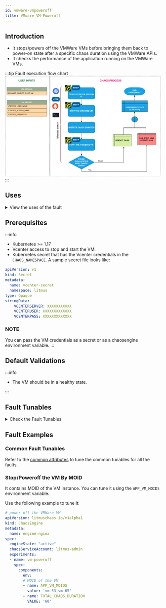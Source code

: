 ```yaml
---
id: vmware-vmpoweroff
title: VMware VM-Poweroff
---
```


## Introduction
- It stops/powers off the VMWare VMs before bringing them back to power-on state after a specific chaos duration using the VMWare APIs.
- It checks the performance of the application running on the VMWare VMs.

:::tip Fault execution flow chart
![VMware VM Poweroff](./static/images/vm-poweroff.png)
:::

## Uses
<details>
<summary>View the uses of the fault</summary>
<div>
Coming soon.
</div>
</details>

## Prerequisites

:::info
- Kubernetes >= 1.17
- Vcenter access to stop and start the VM.
- Kubernetes secret that has the Vcenter credentials in the `CHAOS_NAMESPACE`. A sample secret file looks like:

```yaml
apiVersion: v1
kind: Secret
metadata:
  name: vcenter-secret
  namespace: litmus
type: Opaque
stringData:
    VCENTERSERVER: XXXXXXXXXXX
    VCENTERUSER: XXXXXXXXXXXXX
    VCENTERPASS: XXXXXXXXXXXXX
```

### NOTE

You can pass the VM credentials as a secret or as a chaosengine environment variable.
:::

## Default Validations

:::info

- The VM should be in a healthy state.

:::

## Fault Tunables

<details>
    <summary>Check the Fault Tunables</summary>
    <h2>Mandatory Fields</h2>
    <table>
      <tr>
        <th> Variables </th>
        <th> Description </th>
        <th> Notes </th>
      </tr>
      <tr>
        <td> APP_VM_MOIDS </td>
        <td> MOIDs of the VMware instance</td>
        <td> Once you open the VM in VCenter WebClient, you can find MOID in address field (VirtualMachine:vm-5365). Alternatively you can use the CLI to fetch the MOID. For example, vm-5365. </td>
      </tr>
    </table>
    <h2>Optional Fields</h2>
    <table>
      <tr>
        <th> Variables </th>
        <th> Description </th>
        <th> Notes </th>
      </tr>
      <tr>
        <td> TOTAL_CHAOS_DURATION </td>
        <td> The total duration to insert chaos (in seconds). </td>
        <td> Defaults to 30s </td>
      </tr>
      <tr>
        <td> CHAOS_INTERVAL </td>
        <td> The interval between successive instance terminations (in seconds). </td>
        <td> Defaults to 30s </td>
      </tr>
      <tr>
        <td> SEQUENCE </td>
        <td> It defines sequence of chaos execution for multiple instances. </td>
        <td> The default value is 'parallel', and it supports 'serial' value too. </td>
      </tr>
      <tr>
        <td> RAMP_TIME </td>
        <td> Period to wait before and after injection of chaos (in seconds). </td>
        <td> For example, 30 seconds</td>
      </tr>
    </table>
</details>

## Fault Examples

### Common Fault Tunables
Refer to the [common attributes](../common-tunables-for-all-faults) to tune the common tunables for all the faults.

### Stop/Poweroff the VM By MOID

It contains MOID of the VM instance. You can tune it using the `APP_VM_MOIDS` environment variable.

Use the following example to tune it:

[embedmd]:# (./static/manifests/vm-poweroff/app-vm-moid.yaml yaml)
```yaml
# power-off the VMWare VM
apiVersion: litmuschaos.io/v1alpha1
kind: ChaosEngine
metadata:
  name: engine-nginx
spec:
  engineState: "active"
  chaosServiceAccount: litmus-admin
  experiments:
  - name: vm-poweroff
    spec:
      components:
        env:
        # MOID of the VM
        - name: APP_VM_MOIDS
          value: 'vm-53,vm-65'
        - name: TOTAL_CHAOS_DURATION
          VALUE: '60'
```
